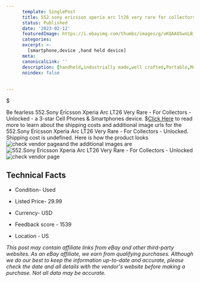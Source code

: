 ```yaml
---
      template: SinglePost
      title: 552 sony ericsson xperia arc lt26 very rare for collectors unlocked
      status: Published
      date: '2023-02-12'
      featuredImage: https://i.ebayimg.com/thumbs/images/g/vKQAAOSwnLBj585z/s-l225.jpg
      categories: 
      excerpt: >-
        [smartphone,device ,hand held device]
      meta:
      canonicalLink: ''
      description: [handheld,industrially made,well crafted,Portable,Mobile,Compact,Convenient,Lightweight,Maneuverable,Man-portable,Miniature,Carriable,Hand-held,Light,Holdable,Transportable,Mobile device,Pocket-sized,On-the-go,Wireless,Cordless,Compact size,Convenient size, smartphone,device ,hand held device]
      noindex: false
      
        
---
```

$

Be fearless 552.Sony Ericsson Xperia Arc LT26 Very Rare - For Collectors - Unlocked - a 3-star Cell Phones & Smartphones device.
$[Click Here](https://www.ebay.com/itm/165934194007?hash=item26a272dd57%3Ag%3AvKQAAOSwnLBj585z&mkevt=1&mkcid=1&mkrid=711-53200-19255-0&campid=%253CePNCampaignId%253E&customid=%253CreferenceId%253E&toolid=10049) to read more to learn about the shipping costs and additional image urls for the 552.Sony Ericsson Xperia Arc LT26 Very Rare - For Collectors - Unlocked. Shipping cost is undefined. Here is how the product looks ![check vendor page](https://i.ebayimg.com/thumbs/images/g/vKQAAOSwnLBj585z/s-l225.jpg)and the additional images are![552.Sony Ericsson Xperia Arc LT26 Very Rare - For Collectors - Unlocked](https://i.ebayimg.com/images/g/vKQAAOSwnLBj585z/s-l1600.jpg)![check vendor page](https://origin-galleryplus.ebayimg.com/ws/web/165934194007_2_0_1/225x225.jpg,https://origin-galleryplus.ebayimg.com/ws/web/165934194007_3_0_1/225x225.jpg,https://origin-galleryplus.ebayimg.com/ws/web/165934194007_4_0_1/225x225.jpg,https://origin-galleryplus.ebayimg.com/ws/web/165934194007_5_0_1/225x225.jpg,https://origin-galleryplus.ebayimg.com/ws/web/165934194007_6_0_1/225x225.jpg,https://origin-galleryplus.ebayimg.com/ws/web/165934194007_7_0_1/225x225.jpg)



 ## Technical Facts 



     
      

 - Condition- Used 


      

 - Listed Price- 29.99 


      

 - Currency- USD 


      

 - Feedback score - 1539 


      

 - Location - US 


      
      

 *_This post may contain affiliate links from eBay and other third-party websites. As an eBay affiliate, we earn from qualifying purchases. Although we do our best to keep the information up-to-date and accurate, please check the date and all details with the vendor's website before making a purchase. Not all data may be accurate._*






